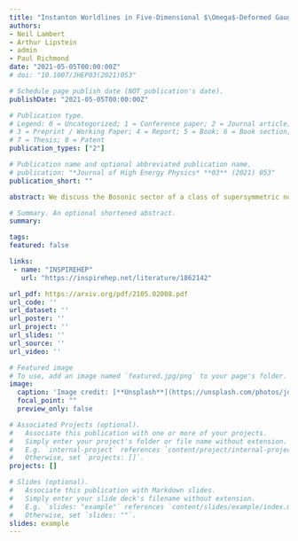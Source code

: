 ```yaml
---
title: "Instanton Worldlines in Five-Dimensional $\Omega$-Deformed Gauge Theory"
authors:
- Neil Lambert
- Arthur Lipstein
- admin
- Paul Richmond
date: "2021-05-05T00:00:00Z"
# doi: "10.1007/JHEP03(2021)053"

# Schedule page publish date (NOT publication's date).
publishDate: "2021-05-05T00:00:00Z"

# Publication type.
# Legend: 0 = Uncategorized; 1 = Conference paper; 2 = Journal article;
# 3 = Preprint / Working Paper; 4 = Report; 5 = Book; 6 = Book section;
# 7 = Thesis; 8 = Patent
publication_types: ["2"]

# Publication name and optional abbreviated publication name.
# publication: "*Journal of High Energy Physics* **03** (2021) 053"
publication_short: ""

abstract: We discuss the Bosonic sector of a class of supersymmetric non-Lorentzian five-dimensional gauge field theories with an $SU(1,3)$ conformal symmetry. These actions have a Lagrange multiplier which imposes a novel $\Omega$-deformed anti-self-dual gauge field constraint. Using a generalised 't Hooft ansatz we find the constraint equation linearizes allowing us to construct a wide class of explicit solutions. These include finite action configurations that describe worldlines of anti-instantons which can be created and annihilated. We also describe the dynamics on the constraint surface. 

# Summary. An optional shortened abstract.
summary: 

tags:
featured: false

links:
 - name: "INSPIREHEP"
   url: "https://inspirehep.net/literature/1862142"

url_pdf: https://arxiv.org/pdf/2105.02008.pdf
url_code: ''
url_dataset: ''
url_poster: ''
url_project: ''
url_slides: ''
url_source: ''
url_video: ''

# Featured image
# To use, add an image named `featured.jpg/png` to your page's folder. 
image:
  caption: 'Image credit: [**Unsplash**](https://unsplash.com/photos/jdD8gXaTZsc)'
  focal_point: ""
  preview_only: false

# Associated Projects (optional).
#   Associate this publication with one or more of your projects.
#   Simply enter your project's folder or file name without extension.
#   E.g. `internal-project` references `content/project/internal-project/index.md`.
#   Otherwise, set `projects: []`.
projects: []

# Slides (optional).
#   Associate this publication with Markdown slides.
#   Simply enter your slide deck's filename without extension.
#   E.g. `slides: "example"` references `content/slides/example/index.md`.
#   Otherwise, set `slides: ""`.
slides: example
---
```


